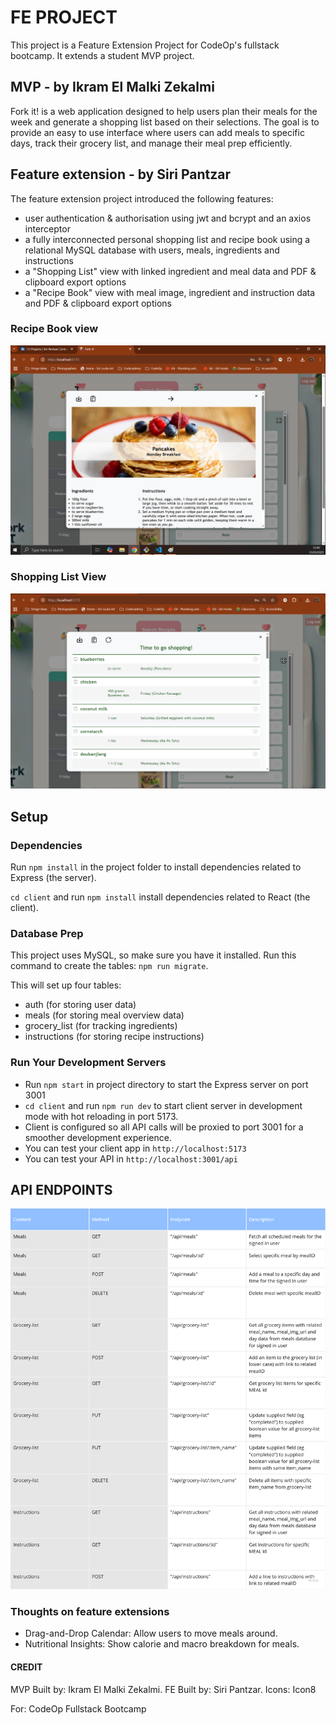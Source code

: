 # FE PROJECT

This project is a Feature Extension Project for CodeOp's fullstack bootcamp. It extends a student MVP project.

## MVP - by Ikram El Malki Zekalmi

Fork it! is a web application designed to help users plan their meals for the week and generate a shopping list based on their selections. The goal is to provide an easy to use interface where users can add meals to specific days, track their grocery list, and manage their meal prep efficiently.

## Feature extension - by Siri Pantzar

The feature extension project introduced the following features:

- user authentication & authorisation using jwt and bcrypt and an axios interceptor
- a fully interconnected personal shopping list and recipe book using a relational MySQL database with users, meals, ingredients and instructions
- a "Shopping List" view with linked ingredient and meal data and PDF & clipboard export options
- a "Recipe Book" view with meal image, ingredient and instruction data and PDF & clipboard export options

### Recipe Book view

![Recipe book modal with an image, a white overlay with Pancakes - Monday Breakfast, ingredients and instructions](my-express-app/public/recipe-book.png)

### Shopping List View

![Shopping List modal with export icons on top, and a list of ingredients including amounts, days and recipes](my-express-app/public/shopping-list.png)

## Setup

### Dependencies

Run `npm install` in the project folder to install dependencies related to Express (the server).

`cd client` and run `npm install` install dependencies related to React (the client).

### Database Prep

This project uses MySQL, so make sure you have it installed. Run this command to create the tables: `npm run migrate`.

This will set up four tables:

- auth (for storing user data)
- meals (for storing meal overview data)
- grocery_list (for tracking ingredients)
- instructions (for storing recipe instructions)

### Run Your Development Servers

- Run `npm start` in project directory to start the Express server on port 3001
- `cd client` and run `npm run dev` to start client server in development mode with hot reloading in port 5173.
- Client is configured so all API calls will be proxied to port 3001 for a smoother development experience.
- You can test your client app in `http://localhost:5173`
- You can test your API in `http://localhost:3001/api`

## API ENDPOINTS
![api endpoint table](my-express-app/public/api-endpoints.png)

### Thoughts on feature extensions

- Drag-and-Drop Calendar: Allow users to move meals around.
- Nutritional Insights: Show calorie and macro breakdown for meals.

#### CREDIT

MVP Built by: Ikram El Malki Zekalmi.
FE Built by: Siri Pantzar.
Icons: Icon8

For: CodeOp Fullstack Bootcamp
